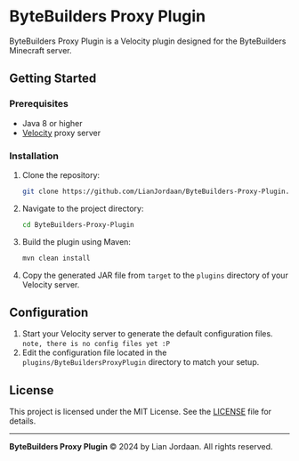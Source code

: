 # ByteBuilders Proxy Plugin

ByteBuilders Proxy Plugin is a Velocity plugin designed for the ByteBuilders Minecraft server.

## Getting Started

### Prerequisites

- Java 8 or higher
- [Velocity](https://www.velocitypowered.com/) proxy server

### Installation

1. Clone the repository:
   ```sh
   git clone https://github.com/LianJordaan/ByteBuilders-Proxy-Plugin.git
   ```

2. Navigate to the project directory:
   ```sh
   cd ByteBuilders-Proxy-Plugin
   ```

3. Build the plugin using Maven:
   ```sh
   mvn clean install
   ```

4. Copy the generated JAR file from `target` to the `plugins` directory of your Velocity server.

## Configuration

1. Start your Velocity server to generate the default configuration files. `note, there is no config files yet :P`
2. Edit the configuration file located in the `plugins/ByteBuildersProxyPlugin` directory to match your setup.
## License

This project is licensed under the MIT License. See the [LICENSE](LICENSE) file for details.

---

**ByteBuilders Proxy Plugin** © 2024 by Lian Jordaan. All rights reserved.